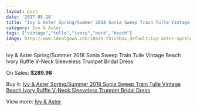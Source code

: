 ```yaml
---
layout: post
date: '2017-05-18'
title: "Ivy & Aster Spring/Summer 2018 Sonia Sweep Train Tulle Vintage Beach Ivory Ruffle V-Neck Sleeveless Trumpet Bridal Dress"
category: Ivy & Aster
tags: ["vintage","tulle","ivory","neck","beach"]
image: http://www.idealgown.com/18639-thickbox_default/ivy-aster-spring-summer-2018-sonia-sweep-train-tulle-vintage-beach-ivory-ruffle-v-neck-sleeveless-trumpet-bridal-dress.jpg
---
```

Ivy & Aster Spring/Summer 2018 Sonia Sweep Train Tulle Vintage Beach Ivory Ruffle V-Neck Sleeveless Trumpet Bridal Dress

On Sales: **$289.98**
<a href="https://www.idealgown.com/en/ivy-aster/7167-ivy-aster-spring-summer-2018-sonia-sweep-train-tulle-vintage-beach-ivory-ruffle-v-neck-sleeveless-trumpet-bridal-dress.html"><amp-img layout="responsive" width="600" height="600" src="//www.idealgown.com/18639-thickbox_default/ivy-aster-spring-summer-2018-sonia-sweep-train-tulle-vintage-beach-ivory-ruffle-v-neck-sleeveless-trumpet-bridal-dress.jpg" alt="Ivy & Aster Spring/Summer 2018 Sonia Sweep Train Tulle Vintage Beach Ivory Ruffle V-Neck Sleeveless Trumpet Bridal Dress 0" /></a>
<a href="https://www.idealgown.com/en/ivy-aster/7167-ivy-aster-spring-summer-2018-sonia-sweep-train-tulle-vintage-beach-ivory-ruffle-v-neck-sleeveless-trumpet-bridal-dress.html"><amp-img layout="responsive" width="600" height="600" src="//www.idealgown.com/18640-thickbox_default/ivy-aster-spring-summer-2018-sonia-sweep-train-tulle-vintage-beach-ivory-ruffle-v-neck-sleeveless-trumpet-bridal-dress.jpg" alt="Ivy & Aster Spring/Summer 2018 Sonia Sweep Train Tulle Vintage Beach Ivory Ruffle V-Neck Sleeveless Trumpet Bridal Dress 1" /></a>

Buy it: [Ivy & Aster Spring/Summer 2018 Sonia Sweep Train Tulle Vintage Beach Ivory Ruffle V-Neck Sleeveless Trumpet Bridal Dress](https://www.idealgown.com/en/ivy-aster/7167-ivy-aster-spring-summer-2018-sonia-sweep-train-tulle-vintage-beach-ivory-ruffle-v-neck-sleeveless-trumpet-bridal-dress.html "Ivy & Aster Spring/Summer 2018 Sonia Sweep Train Tulle Vintage Beach Ivory Ruffle V-Neck Sleeveless Trumpet Bridal Dress")

View more: [Ivy & Aster](https://www.idealgown.com/en/138-ivy-aster "Ivy & Aster")